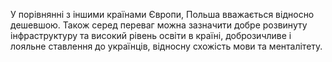 У порівнянні з іншими країнами Європи, Польша вважається відносно дешевшою. Також серед переваг можна зазначити добре розвинуту інфраструктуру та високий рівень освіти в країні, доброзичливе і лояльне ставлення до українців, відносну схожість мови та менталітету.

